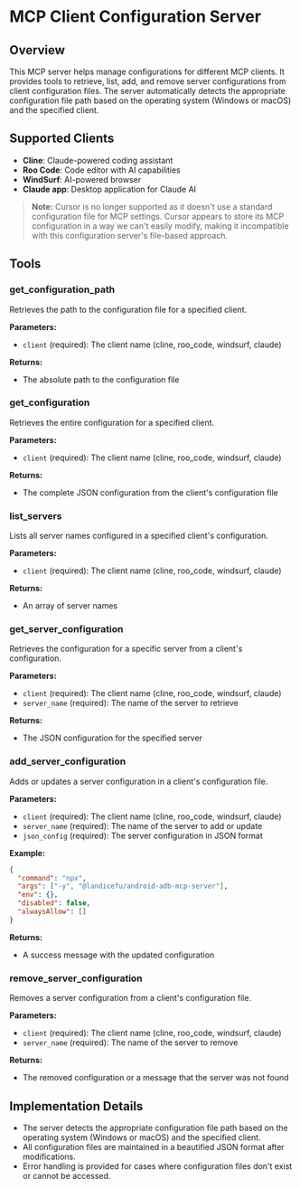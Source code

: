 # MCP Client Configuration Server

## Overview

This MCP server helps manage configurations for different MCP clients. It provides tools to retrieve, list, add, and remove server configurations from client configuration files. The server automatically detects the appropriate configuration file path based on the operating system (Windows or macOS) and the specified client.

## Supported Clients

- **Cline**: Claude-powered coding assistant
- **Roo Code**: Code editor with AI capabilities
- **WindSurf**: AI-powered browser
- **Claude app**: Desktop application for Claude AI

> **Note:** Cursor is no longer supported as it doesn't use a standard configuration file for MCP settings. Cursor appears to store its MCP configuration in a way we can't easily modify, making it incompatible with this configuration server's file-based approach.

## Tools

### get_configuration_path

Retrieves the path to the configuration file for a specified client.

**Parameters:**
- `client` (required): The client name (cline, roo_code, windsurf, claude)

**Returns:**
- The absolute path to the configuration file

### get_configuration

Retrieves the entire configuration for a specified client.

**Parameters:**
- `client` (required): The client name (cline, roo_code, windsurf, claude)

**Returns:**
- The complete JSON configuration from the client's configuration file

### list_servers

Lists all server names configured in a specified client's configuration.

**Parameters:**
- `client` (required): The client name (cline, roo_code, windsurf, claude)

**Returns:**
- An array of server names

### get_server_configuration

Retrieves the configuration for a specific server from a client's configuration.

**Parameters:**
- `client` (required): The client name (cline, roo_code, windsurf, claude)
- `server_name` (required): The name of the server to retrieve

**Returns:**
- The JSON configuration for the specified server

### add_server_configuration

Adds or updates a server configuration in a client's configuration file.

**Parameters:**
- `client` (required): The client name (cline, roo_code, windsurf, claude)
- `server_name` (required): The name of the server to add or update
- `json_config` (required): The server configuration in JSON format

**Example:**
```json
{
  "command": "npx",
  "args": ["-y", "@landicefu/android-adb-mcp-server"],
  "env": {},
  "disabled": false,
  "alwaysAllow": []
}
```

**Returns:**
- A success message with the updated configuration

### remove_server_configuration

Removes a server configuration from a client's configuration file.

**Parameters:**
- `client` (required): The client name (cline, roo_code, windsurf, claude)
- `server_name` (required): The name of the server to remove

**Returns:**
- The removed configuration or a message that the server was not found

## Implementation Details

- The server detects the appropriate configuration file path based on the operating system (Windows or macOS) and the specified client.
- All configuration files are maintained in a beautified JSON format after modifications.
- Error handling is provided for cases where configuration files don't exist or cannot be accessed.
